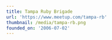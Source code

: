 ```yaml
---
title: Tampa Ruby Brigade
url: 'https://www.meetup.com/tampa-rb'
thumbnail: /media/tampa-rb.png
founded_on: '2006-07-02'
---
```


